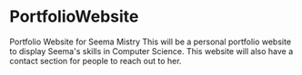 # PortfolioWebsite

Portfolio Website for Seema Mistry
This will be a personal portfolio website to display Seema's skills in Computer Science.
This website will also have a contact section for people to reach out to her.
